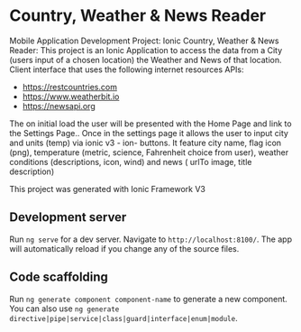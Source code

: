 # Country, Weather & News Reader

Mobile Application Development Project:
Ionic Country, Weather & News Reader:
 This project is an Ionic Application to access the data from a City (users input of a chosen location) the Weather and News of that location. Client interface that uses the following internet resources APIs:
 - https://restcountries.com 
- https://www.weatherbit.io
- https://newsapi.org

The on initial load the user will be presented with the Home Page and link to the Settings Page.. Once in the settings page it allows the user to input city and units (temp)  via ionic v3 - ion- buttons. It feature city name, flag icon (png), temperature (metric, science, Fahrenheit choice from user), weather conditions (descriptions, icon, wind) and news ( urlTo image, title description)


This project was generated with Ionic Framework V3


## Development server

Run `ng serve` for a dev server. Navigate to `http://localhost:8100/`. The app will automatically reload if you change any of the source files.

## Code scaffolding

Run `ng generate component component-name` to generate a new component. You can also use `ng generate directive|pipe|service|class|guard|interface|enum|module`.

